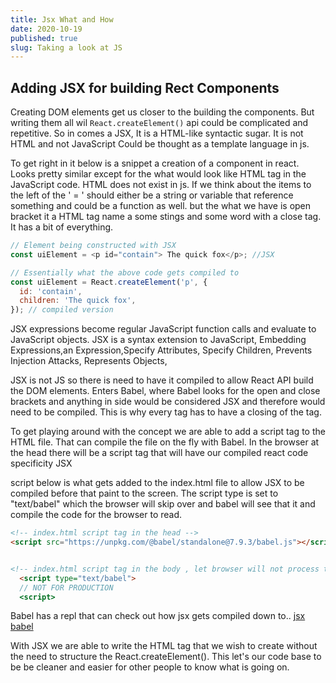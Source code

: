 ```yaml
---
title: Jsx What and How
date: 2020-10-19
published: true
slug: Taking a look at JS
---
```


## Adding JSX for building Rect Components

Creating DOM elements get us closer to the building the components. But writing them all wil `React.createElement()` api could be complicated and repetitive. So in comes a JSX, It is a HTML-like syntactic sugar. It is not HTML and not JavaScript Could be thought as a template language in js.

To get right in it below is a snippet a creation of a component in react. Looks pretty similar except for the what would look like HTML tag in the JavaScript code. HTML does not exist in js. If we think about the items to the left of the ' = ' should either be a string or variable that reference something and could be a function as well. but the what we have is open bracket it a HTML tag name a some stings and some word with a close tag. It has a bit of everything.

```js
// Element being constructed with JSX
const uiElement = <p id="contain"> The quick fox</p>; //JSX

// Essentially what the above code gets compiled to
const uiElement = React.createElement('p', {
  id: 'contain',
  children: 'The quick fox',
}); // compiled version
```

JSX expressions become regular JavaScript function calls and evaluate to JavaScript objects. JSX is a syntax extension to JavaScript, Embedding Expressions,an Expression,Specify Attributes, Specify Children, Prevents Injection Attacks, Represents Objects,

JSX is not JS so there is need to have it compiled to allow React API build the DOM elements. Enters Babel, where Babel looks for the open and close brackets and anything in side would be considered JSX and therefore would need to be compiled. This is why every tag has to have a closing of the tag.

To get playing around with the concept we are able to add a script tag to the HTML file. That can compile the file on the fly with Babel. In the browser at the head there will be a script tag that will have our compiled react code specificity JSX

script below is what gets added to the index.html file to allow JSX to be compiled before that paint to the screen. The script type is set to "text/babel" which the browser will skip over and babel will see that it and compile the code for the browser to read.

```html
<!-- index.html script tag in the head -->
<script src="https://unpkg.com/@babel/standalone@7.9.3/babel.js"></script>


<!-- index.html script tag in the body , let browser will not process til babel compiles it, with correct type -->
  <script type="text/babel">
  // NOT FOR PRODUCTION
  <script>


```

Babel has a repl that can check out how jsx gets compiled down to..
[jsx babel](https://babeljs.io/repl#?browsers=defaults%2C%20not%20ie%2011%2C%20not%20ie_mob%2011&build=&builtIns=usage&spec=false&loose=false&code_lz=MYewdgzgLgBArgSxgXhgHgCYIG4D40QAOAhmLgBICmANtSGgPRGm7rNkDqIATtRo-3wMseAFBA&debug=false&forceAllTransforms=false&shippedProposals=false&circleciRepo=&evaluate=false&fileSize=false&timeTravel=false&sourceType=module&lineWrap=true&presets=react&prettier=true&targets=&version=7.11.6&externalPlugins=)

With JSX we are able to write the HTML tag that we wish to create without the need to structure the React.createElement(). This let's our code base to be be cleaner and easier for other people to know what is going on.
